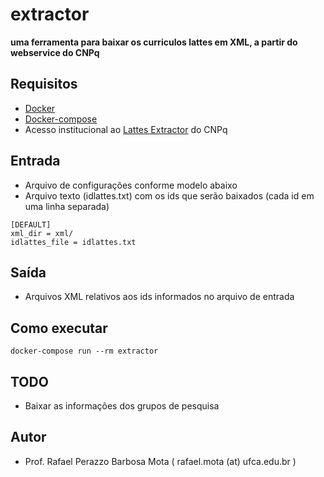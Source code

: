 # extractor
**uma ferramenta para baixar os curriculos lattes em XML, a partir do webservice do CNPq**

## Requisitos

* [Docker](https://docs.docker.com/get-docker)
* [Docker-compose](https://docs.docker.com/compose/install/)
* Acesso institucional ao [Lattes Extractor](http://memoria.cnpq.br/web/portal-lattes/extracoes-de-dados) do CNPq

## Entrada

* Arquivo de configurações conforme modelo abaixo
* Arquivo texto (idlattes.txt) com os ids que serão baixados (cada id em uma linha separada)

```
[DEFAULT]
xml_dir = xml/
idlattes_file = idlattes.txt
```

## Saída

* Arquivos XML relativos aos ids informados no arquivo de entrada

## Como executar

```
docker-compose run --rm extractor
```

## TODO
* Baixar as informações dos grupos de pesquisa

## Autor

* Prof. Rafael Perazzo Barbosa Mota ( rafael.mota (at) ufca.edu.br )
